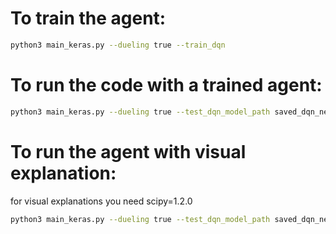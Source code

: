 # To train the agent:
```bash
python3 main_keras.py --dueling true --train_dqn
```

# To run the code with a trained agent:
```bash
python3 main_keras.py --dueling true --test_dqn_model_path saved_dqn_networks/DDDQN_Litter_Agent_2420000.h5 --test_dqn
```

# To run the agent with visual explanation:
for visual explanations you need scipy=1.2.0
```bash
python3 main_keras.py --dueling true --test_dqn_model_path saved_dqn_networks/DDDQN_Litter_Agent_2420000.h5 --test_dqn --visualize --num_frames 300
```

